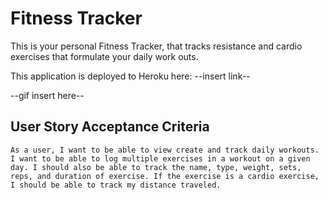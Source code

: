 # Fitness Tracker

This is your personal Fitness Tracker, that tracks resistance and cardio exercises that formulate your daily work outs. 

This application is deployed to Heroku here: --insert link--

--gif insert here--

## User Story Acceptance Criteria

```
As a user, I want to be able to view create and track daily workouts. I want to be able to log multiple exercises in a workout on a given day. I should also be able to track the name, type, weight, sets, reps, and duration of exercise. If the exercise is a cardio exercise, I should be able to track my distance traveled.

```
